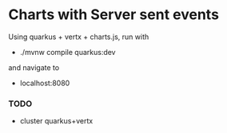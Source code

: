 # Charts with Server sent events

Using quarkus + vertx + charts.js, run with 
 
* ./mvnw compile quarkus:dev

and navigate to

* localhost:8080

### TODO

* cluster quarkus+vertx
